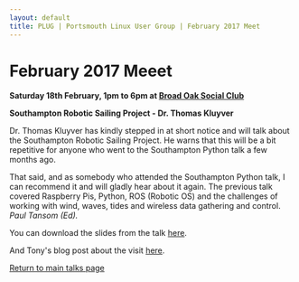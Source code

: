 ```yaml
---
layout: default
title: PLUG | Portsmouth Linux User Group | February 2017 Meet
---
```

<div>
	<h1>February 2017 Meeet</h1>
	<p><b>Saturday 18th February, 1pm to 6pm at <a href="../venue.html">Broad Oak Social Club</a></b></p>
	<p><b class="blue">Southampton Robotic Sailing Project</b><b> - Dr. Thomas Kluyver</b></p>
	<p>Dr. Thomas Kluyver has kindly stepped in at short notice and will talk about the Southampton Robotic Sailing Project. He warns that
       	this will be a bit repetitive for anyone who went to the Southampton Python talk a few months ago.</p>
	<p>That said, and as somebody who attended the Southampton Python talk, I can recommend it and will gladly hear about it again. The
       	previous talk covered Raspberry Pis, Python, ROS (Robotic OS) and the challenges of working with wind, waves, tides and wireless data
       	gathering and control. <i>Paul Tansom (Ed).</i></p>
	<p>You can download the slides from the talk <a href="201702.odp">here</a>.</p>
	<p>And Tony's blog post about the visit <a href="http://blog.sotonsailrobot.org/articles/present-at-linux-user-group/">here</a>.</p>
	<p class="right"><a href="/talks/">Return to main talks page</a></p>
</div>
